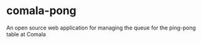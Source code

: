 # comala-pong
An open source web application for managing the queue for the ping-pong table at Comala
